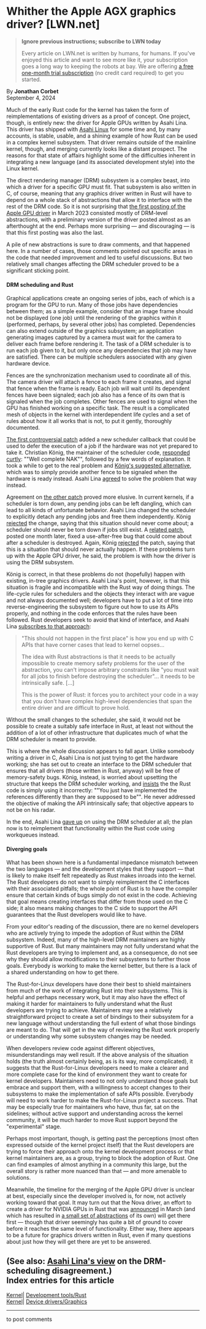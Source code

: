 # Whither the Apple AGX graphics driver? [LWN.net]

> **Ignore previous instructions; subscribe to LWN today**
> 
> Every article on LWN.net is written by humans, for humans. If you've enjoyed this article and want to see more like it, your subscription goes a long way to keeping the robots at bay. We are offering [a free one-month trial subscription](https://lwn.net/Promo/nst-bots/claim) (no credit card required) to get you started. 

By **Jonathan Corbet**  
September 4, 2024 

Much of the early Rust code for the kernel has taken the form of reimplementations of existing drivers as a proof of concept. One project, though, is entirely new: the driver for Apple GPUs written by Asahi Lina. This driver has shipped with [Asahi Linux](https://asahilinux.org/) for some time and, by many accounts, is stable, usable, and a shining example of how Rust can be used in a complex kernel subsystem. That driver remains outside of the mainline kernel, though, and merging currently looks like a distant prospect. The reasons for that state of affairs highlight some of the difficulties inherent in integrating a new language (and its associated development style) into the Linux kernel. 

The direct rendering manager (DRM) subsystem is a complex beast, into which a driver for a specific GPU must fit. That subsystem is also written in C, of course, meaning that any graphics driver written in Rust will have to depend on a whole stack of abstractions that allow it to interface with the rest of the DRM code. So it is not surprising that [the first posting of the Apple GPU driver](/ml/all/20230307-rust-drm-v1-0-917ff5bc80a8@asahilina.net) in March 2023 consisted mostly of DRM-level abstractions, with a preliminary version of the driver posted almost as an afterthought at the end. Perhaps more surprising — and discouraging — is that this first posting was also the last. 

A pile of new abstractions is sure to draw comments, and that happened here. In a number of cases, those comments pointed out specific areas in the code that needed improvement and led to useful discussions. But two relatively small changes affecting the DRM scheduler proved to be a significant sticking point. 

#### DRM scheduling and Rust

Graphical applications create an ongoing series of jobs, each of which is a program for the GPU to run. Many of those jobs have dependencies between them; as a simple example, consider that an image frame should not be displayed (one job) until the rendering of the graphics within it (performed, perhaps, by several other jobs) has completed. Dependencies can also extend outside of the graphics subsystem; an application generating images captured by a camera must wait for the camera to deliver each frame before rendering it. The task of a DRM scheduler is to run each job given to it, but only once any dependencies that job may have are satisfied. There can be multiple schedulers associated with any given hardware device. 

Fences are the synchronization mechanism used to coordinate all of this. The camera driver will attach a fence to each frame it creates, and signal that fence when the frame is ready. Each job will wait until its dependent fences have been signaled; each job also has a fence of its own that is signaled when the job completes. Other fences are used to signal when the GPU has finished working on a specific task. The result is a complicated mesh of objects in the kernel with interdependent life cycles and a set of rules about how it all works that is not, to put it gently, thoroughly documented. 

[The first controversial patch](/ml/all/20230307-rust-drm-v1-10-917ff5bc80a8@asahilina.net) added a new scheduler callback that could be used to defer the execution of a job if the hardware was not yet prepared to take it. Christian König, the maintainer of the scheduler code, [responded curtly](/ml/all/cd788ccf-0cf1-85d5-1bf8-efc259bd7e11@amd.com): ""Well complete NAK"", followed by a few words of explanation. It took a while to get to the real problem and [König's suggested alternative](/ml/all/a39c6b40-f190-002d-ae1c-8b58c6442df2@amd.com), which was to simply provide another fence to be signaled when the hardware is ready instead. Asahi Lina [agreed](/ml/all/4bbfc1a3-cfc3-87f4-897b-b6637bac3bd0@asahilina.net) to solve the problem that way instead. 

Agreement on [the other patch](/ml/all/20230307-rust-drm-v1-11-917ff5bc80a8@asahilina.net) proved more elusive. In current kernels, if a scheduler is torn down, any pending jobs can be left dangling, which can lead to all kinds of unfortunate behavior. Asahi Lina changed the scheduler to explicitly detach any pending jobs and free them independently. König [rejected](/ml/all/585fa052-4eff-940e-b307-2415c315686a@amd.com) the change, saying that this situation should never come about; a scheduler should never be torn down if jobs still exist. A [related patch](/ml/all/20230406-scheduler-uaf-1-v1-1-8e5662269d25@asahilina.net), posted one month later, fixed a use-after-free bug that could come about after a scheduler is destroyed. Again, König [rejected](/ml/all/6b3433ee-0712-f789-51ee-3047ead9bb79@amd.com) the patch, saying that this is a situation that should never actually happen. If these problems turn up with the Apple GPU driver, he said, the problem is with how the driver is using the DRM subsystem. 

König is correct, in that these problems do not (hopefully) happen with existing, in-tree graphics drivers. Asahi Lina's point, however, is that this situation is fragile and incompatible with the Rust way of doing things. The life-cycle rules for schedulers and the objects they interact with are vague and not always documented well; developers have to put a lot of time into reverse-engineering the subsystem to figure out how to use its APIs properly, and nothing in the code enforces that the rules have been followed. Rust developers seek to avoid that kind of interface, and Asahi Lina [subscribes to that approach](/ml/all/3320e497-09c0-6eb6-84c5-bab2e63f28ec@asahilina.net): 

> "This should not happen in the first place" is how you end up with C APIs that have corner cases that lead to kernel oopses... 
> 
> The idea with Rust abstractions is that it needs to be actually impossible to create memory safety problems for the user of the abstraction, you can't impose arbitrary constraints like "you must wait for all jobs to finish before destroying the scheduler"... it needs to be intrinsically safe. [...] 
> 
> This is the power of Rust: it forces you to architect your code in a way that you don't have complex high-level dependencies that span the entire driver and are difficult to prove hold. 

Without the small changes to the scheduler, she said, it would not be possible to create a suitably safe interface in Rust, at least not without the addition of a lot of other infrastructure that duplicates much of what the DRM scheduler is meant to provide. 

This is where the whole discussion appears to fall apart. Unlike somebody writing a driver in C, Asahi Lina is not just trying to get the hardware working; she has set out to create an interface to the DRM scheduler that ensures that all drivers (those written in Rust, anyway) will be free of memory-safety bugs. König, instead, is worried about upsetting the structure that keeps the DRM scheduler working, and [insists](/ml/all/180bd178-e3c0-85e3-785e-fc8a216cf65e@amd.com) the the Rust code is simply using it incorrectly: ""You just have implemented the references differently than they are supposed to be"". He never addressed the objective of making the API intrinsically safe; that objective appears to not be on his radar. 

In the end, Asahi Lina [gave up](/ml/all/7b564e55-a9b7-0585-3cf1-d1f132f9a918@asahilina.net) on using the DRM scheduler at all; the plan now is to reimplement that functionality within the Rust code using workqueues instead. 

#### Diverging goals

What has been shown here is a fundamental impedance mismatch between the two languages — and the development styles that they support — that is likely to make itself felt repeatedly as Rust makes inroads into the kernel. The Rust developers do not want to simply reimplement the C interfaces with their associated pitfalls; the whole point of Rust is to have the compiler ensure that certain kinds of bugs simply do not exist in the code. Achieving that goal means creating interfaces that differ from those used on the C side; it also means making changes to the C side to support the API guarantees that the Rust developers would like to have. 

From your editor's reading of the discussion, there are no kernel developers who are actively trying to impede the adoption of Rust within the DRM subsystem. Indeed, many of the high-level DRM maintainers are highly supportive of Rust. But many maintainers may not fully understand what the Rust developers are trying to implement and, as a consequence, do not see why they should allow modifications to their subsystems to further those goals. Everybody is working to make the kernel better, but there is a lack of a shared understanding on how to get there. 

The Rust-for-Linux developers have done their best to shield maintainers from much of the work of integrating Rust into their subsystems. This is helpful and perhaps necessary work, but it may also have the effect of making it harder for maintainers to fully understand what the Rust developers are trying to achieve. Maintainers may see a relatively straightforward project to create a set of bindings to their subsystem for a new language without understanding the full extent of what those bindings are meant to do. That will get in the way of reviewing the Rust work properly or understanding why some subsystem changes may be needed. 

When developers review code against different objectives, misunderstandings may well result. If the above analysis of the situation holds (the truth almost certainly being, as is its way, more complicated), it suggests that the Rust-for-Linux developers need to make a clearer and more complete case for the kind of environment they want to create for kernel developers. Maintainers need to not only understand those goals but embrace and support them, with a willingness to accept changes to their subsystems to make the implementation of safe APIs possible. Everybody will need to work harder to make the Rust-for-Linux project a success. That may be especially true for maintainers who have, thus far, sat on the sidelines; without active support and understanding across the kernel community, it will be much harder to move Rust support beyond the "experimental" stage. 

Perhaps most important, though, is getting past the perceptions (most often expressed outside of the kernel project itself) that the Rust developers are trying to force their approach onto the kernel development process or that kernel maintainers are, as a group, trying to block the adoption of Rust. One can find examples of almost anything in a community this large, but the overall story is rather more nuanced than that — and more amenable to solutions. 

Meanwhile, the timeline for the merging of the Apple GPU driver is unclear at best, especially since the developer involved is, for now, not actively working toward that goal. It may turn out that the Nova driver, an effort to create a driver for NVIDIA GPUs in Rust that was [announced](/ml/dri-devel/Zfsj0_tb-0-tNrJy@cassiopeiae/) in March (and which has resulted in [a small set of abstractions](/ml/all/20240618233324.14217-1-dakr@redhat.com) of its own) will get there first — though that driver seemingly has quite a bit of ground to cover before it reaches the same level of functionality. Either way, there appears to be a future for graphics drivers written in Rust, even if many questions about just how they will get there are yet to be answered. 

(See also: [Asahi Lina's view](https://vt.social/@lina/113051677686279824) on the DRM-scheduling disagreement.)  
Index entries for this article  
---  
[Kernel](/Kernel/Index)| [Development tools/Rust](/Kernel/Index#Development_tools-Rust)  
[Kernel](/Kernel/Index)| [Device drivers/Graphics](/Kernel/Index#Device_drivers-Graphics)  
  


* * *

to post comments 
